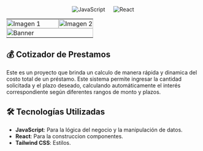 <p align="center">
  <img alt="JavaScript" src="https://img.shields.io/badge/JavaScript%20-%23F7DF1E.svg?logo=javascript&logoColor=black"> 
   &emsp;    
  <a> 
    <img alt="React" src="https://img.shields.io/badge/React%20-%2361DAFB.svg?logo=react&logoColor=black">
  </a> 
</p>
<table>
    <tr>
    <td style="padding: 0; width: 60%;"><img src="https://github.com/user-attachments/assets/423bdeac-89bc-409c-a77f-3b15d668366c" alt="Imagen 1" style="width: 100%; height: auto; object-fit: cover;"></td>
    <td style="padding: 0; width: 60%;"><img src="https://github.com/user-attachments/assets/5015bc25-fc11-4153-86d4-16bb0ce495ff" alt="Imagen 2" style="width: 100%; height: auto; object-fit: cover;"></td>
  </tr>
   <tr>
        <td colspan="2" style="padding: 0;">
            <img src="https://github.com/user-attachments/assets/f4920fbf-04c1-425e-b519-c614063e7dcd" alt="Banner" style="width: 100%; height: auto; object-fit: cover;">
        </td>
    </tr>
</table>

  ##  💰 **Cotizador de Prestamos**
Este es un proyecto que brinda un calculo de manera rápida y dinamica del costo total de un préstamo. Este sistema permite ingresar la cantidad solicitada y el plazo deseado,
calculando automáticamente el interés correspondiente según diferentes rangos de monto y plazos.

## 🛠️ **Tecnologías Utilizadas**

- **JavaScript**: Para la lógica del negocio y la manipulación de datos.
- **React**: Para la  construccion componentes.
- **Tailwind CSS**: Estilos.

